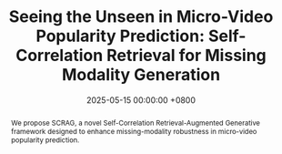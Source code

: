 ---
title:          "Seeing the Unseen in Micro-Video Popularity Prediction: Self-Correlation Retrieval for Missing Modality Generation"
date:           2025-05-15 00:00:00 +0800
selected:       true
pub:            "ACM SIGKDD Conference on Knowledge Discovery and Data Mining (KDD)"
pub_last:       ' <span class="badge badge-pill badge-publication badge-danger">CCF-A</span> <span class="badge badge-pill badge-publication badge-primary">Full Paper</span>'
pub_date:       "2025"

abstract: >-
  We propose SCRAG, a novel Self-Correlation Retrieval-Augmented Generative framework designed to enhance missing-modality robustness in micro-video popularity prediction.
cover:          /assets/images/covers/kdd-scrag.jpg
authors:
- Zhangtao Cheng*
- Jian Lang*
- Ting Zhong
- Fan Zhou†
links:
  Paper: https://github.com/Jian-Lang/SCRAG
  Code: https://github.com/Jian-Lang/SCRAG
---